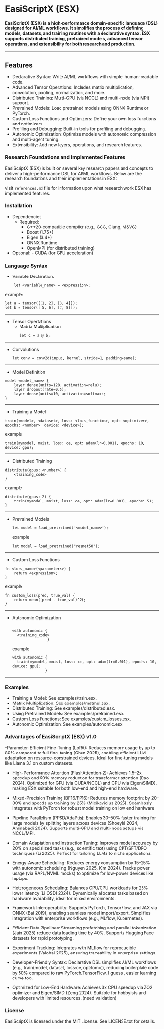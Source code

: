 # EasiScriptX (ESX)
#### EasiScriptX (ESX) is a high-performance domain-specific language (DSL) designed for AI/ML workflows. It simplifies the process of defining models, datasets, and training routines with a declarative syntax. ESX supports distributed training, pretrained models, advanced tensor operations, and extensibility for both research and production.
---
## Features
- Declarative Syntax: Write AI/ML workflows with simple, human-readable code.
- Advanced Tensor Operations: Includes matrix multiplication, convolution, pooling, normalization, and more.
- Distributed Training: Multi-GPU (via NCCL) and multi-node (via MPI) support.
- Pretrained Models: Load pretrained models using ONNX Runtime or PyTorch.
- Custom Loss Functions and Optimizers: Define your own loss functions and optimizers.
- Profiling and Debugging: Built-in tools for profiling and debugging.
- Autonomic Optimization: Optimize models with autonomic compression and multi-agent tuning.
- Extensibility: Add new layers, operations, and research features.



### Research Foundations and Implemented Features
EasiScriptX (ESX) is built on several key research papers and concepts to deliver a high-performance DSL for AI/ML workflows. Below are the research foundations and their implementations in ESX:

visit `references.md` file for information upon what research work ESX has implemented features.

### Installation
- Dependencies
   - Required:
      - C++20-compatible compiler (e.g., GCC, Clang, MSVC)
      - Boost (1.75+)
      - Eigen (3.4+)
      - ONNX Runtime
      - OpenMPI (for distributed training)
- Optional:
      - CUDA (for GPU acceleration)

### Language Syntax
-  Variable Declaration:
```
    let <variable_name> = <expression>;
```
 example: 
```
let a = tensor([[1, 2], [3, 4]]);
let b = tensor([[5, 6], [7, 8]]);
```

----
- Tensor Opertations
  - Matrix Multiplication
    ```
    let c = a @ b;
    ```
---     
- Convolutions
  ```
  let conv = conv2d(input, kernel, stride=1, padding=same);
  ```
---   
- Model Definition
```
model <model_name> {
    layer dense(units=128, activation=relu);
    layer dropout(rate=0.5);
    layer dense(units=10, activation=softmax);
}
```
--- 
- Training a Model

```
train(<model>, <dataset>, loss: <loss_function>, opt: <optimizer>, epochs: <number>, device: <device>);
```

example
```
train(mymodel, mnist, loss: ce, opt: adam(lr=0.001), epochs: 10, device: gpu);
```
---

- Distributed Training
```
distribute(gpus: <number>) {
    <training_code>
}
```

example
```
distribute(gpus: 2) {
    train(mymodel, mnist, loss: ce, opt: adam(lr=0.001), epochs: 5);
}
```
---
- Pretrained Models
  ```
  let model = load_pretrained("<model_name>");
  ```

  example
  
  ```
  let model = load_pretrained("resnet50");
  
  ```
---

- Custom Loss Functions

```
fn <loss_name>(<parameters>) {
    return <expression>;
}
```

example

```
fn custom_loss(pred, true_val) {
    return mean((pred - true_val)^2);
}
```

---

- Autonomic Optimization
 
  ```
  
  with autonomic {
    <training_code>
                  }

  ```

  example
  ```
  with autonomic {
    train(mymodel, mnist, loss: ce, opt: adam(lr=0.001), epochs: 10, device: gpu);
                 }
  ```
---

### Examples
- Training a Model: See examples/train.esx.
- Matrix Multiplication: See examples/matmul.esx.
- Distributed Training: See examples/distributed.esx.
- Using Pretrained Models: See examples/pretrained.esx.
- Custom Loss Functions: See examples/custom_losses.esx.
- Autonomic Optimization: See examples/autonomic.esx.


### Advantages of EasiScriptX (ESX) v1.0

-Parameter-Efficient Fine-Tuning (LoRA): Reduces memory usage by up to 80% compared to full fine-tuning (Chen 2025), enabling efficient LLM adaptation on resource-constrained devices. Ideal for fine-tuning models like Llama 3.1 on custom datasets.

- High-Performance Attention (FlashAttention-2): Achieves 1.5–2x speedup and 50% memory reduction for transformer attention (Dao 2024). Optimized for GPU (via CUDA/NCCL) and CPU (via Eigen/SIMD), making ESX suitable for both low-end and high-end hardware.

- Mixed-Precision Training (BF16/FP16): Reduces memory footprint by 20–30% and speeds up training by 25% (Micikevicius 2025). Seamlessly integrates with PyTorch for robust model training on low end hardware
  
- Pipeline Parallelism (PPSD/AdaPtis): Enables 30–50% faster training for large models by splitting layers across devices (Shoeybi 2024, Aminabadi 2024). Supports multi-GPU and multi-node setups via NCCL/MPI.
  
- Domain Adaptation and Instruction Tuning: Improves model accuracy by 20% on specialized tasks (e.g., scientific text) using CPT/SFT/DPO techniques (Li 2025). Perfect for tailoring LLMs to niche applications.
- Energy-Aware Scheduling: Reduces energy consumption by 15–25% with autonomic scheduling (Nguyen 2025, Kim 2024). Tracks power usage (via RAPL/NVML mocks) to optimize for low-power devices like laptops.
- Heterogeneous Scheduling: Balances CPU/GPU workloads for 25% lower latency (Li OSDI 2024). Dynamically allocates tasks based on hardware availability, ideal for mixed environments.
- Framework Interoperability: Supports PyTorch, TensorFlow, and JAX via ONNX (Bai 2019), enabling seamless model import/export. Simplifies integration with enterprise workflows (e.g., MLflow, Kubernetes).
- Efficient Data Pipelines: Streaming prefetching and parallel tokenization (Jain 2025) reduce data loading time by 40%. Supports Hugging Face datasets for rapid prototyping.
- Experiment Tracking: Integrates with MLflow for reproducible experiments (Valohai 2025), ensuring traceability in enterprise settings.
- Developer-Friendly Syntax: Declarative DSL simplifies AI/ML workflows (e.g., train(model, dataset, loss:ce, opt:lomo)), reducing boilerplate code by 50% compared to raw PyTorch/TensorFlow. I guess , easier learning curve too.
- Optimized for Low-End Hardware: Achieves 3x CPU speedup  via ZO2 optimizer and Eigen/SIMD (Zeng 2024). Suitable for hobbyists and developers with limited resources. (need validation)


### License
EasiScriptX is licensed under the MIT License. See LICENSE.txt for details.

  

  

  
    

